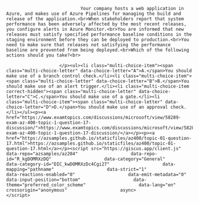 <p class="card-text">
							
								Your company hosts a web application in Azure, and makes use of Azure Pipelines for managing the build and release of the application.<br>When stakeholders report that system performance has been adversely affected by the most recent releases, you configure alerts in Azure Monitor.<br>You are informed that new releases must satisfy specified performance baseline conditions in the staging environment before they can be deployed to production.<br>You need to make sure that releases not satisfying the performance baseline are prevented from being deployed.<br>Which of the following actions should you take?<br>
							
						</p><ul><li class="multi-choice-item"><span class="multi-choice-letter" data-choice-letter="A">A.</span>You should make use of a branch control check.</li><li class="multi-choice-item"><span class="multi-choice-letter" data-choice-letter="B">B.</span>You should make use of an alert trigger.</li><li class="multi-choice-item correct-hidden"><span class="multi-choice-letter" data-choice-letter="C">C.</span>You should make use of a gate.</li><li class="multi-choice-item"><span class="multi-choice-letter" data-choice-letter="D">D.</span>You should make use of an approval check.</li></ul><p><a href="https://www.examtopics.com/discussions/microsoft/view/58289-exam-az-400-topic-1-question-17-discussion/">https://www.examtopics.com/discussions/microsoft/view/58289-exam-az-400-topic-1-question-17-discussion/</a></p><p><a href="https://azsamples.github.io/staticfiles/az400/topic-01-question-17.html">https://azsamples.github.io/staticfiles/az400/topic-01-question-17.html</a></p><script src="https://giscus.app/client.js"                    data-repo="azsamples/az204"                    data-repo-id="R_kgDOMRXzDQ"                    data-category="General"                    data-category-id="DIC_kwDOMRXzDc4Cgi27"                    data-mapping="pathname"                    data-strict="1"                    data-reactions-enabled="0"                    data-emit-metadata="0"                    data-input-position="bottom"                    data-theme="preferred_color_scheme"                    data-lang="en"                    crossorigin="anonymous"                    async>                    </script>